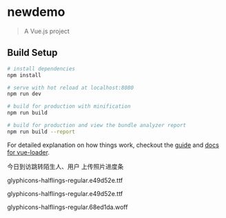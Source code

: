 # newdemo

> A Vue.js project

## Build Setup

``` bash
# install dependencies
npm install

# serve with hot reload at localhost:8080
npm run dev

# build for production with minification
npm run build

# build for production and view the bundle analyzer report
npm run build --report
```

For detailed explanation on how things work, checkout the [guide](http://vuejs-templates.github.io/webpack/) and [docs for vue-loader](http://vuejs.github.io/vue-loader).


今日到访跳转陌生人、用户
上传照片进度条

glyphicons-halflings-regular.e49d52e.ttf

glyphicons-halflings-regular.e49d52e.ttf 

glyphicons-halflings-regular.68ed1da.woff